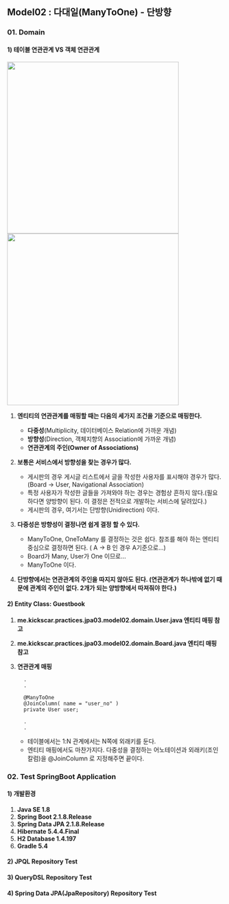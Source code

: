 ## Model02 : 다대일(ManyToOne) - 단방향


### 01. Domain

#### 1) 테이블 연관관계 VS 객체 연관관계

   <img src="http://assets.kickscar.me:8080/markdown/jpa-practices/32001.png" width="400px" />
   <br>
   <img src="http://assets.kickscar.me:8080/markdown/jpa-practices/32002.png" width="400px" />
   <br>
   
   1. __엔티티의 연관관계를 매핑할 때는 다음의 세가지 조건을 기준으로 매핑한다.__
      + **다중성**(Multiplicity, 데이터베이스 Relation에 가까운 개념)  
      + **방향성**(Direction, 객체지향의 Association에 가까운 개념)  
      + **연관관계의 주인(Owner of Associations)**  
   
   2. __보통은 서비스에서 방향성을 찾는 경우가 많다.__
      + 게시판의 경우 게시글 리스트에서 글을 작성한 사용자를 표시해야 경우가 많다. (Board -> User, Navigational Association)  
      + 특정 사용자가 작성한 글들을 가져와야 하는 경우는 경험상 흔하지 않다.(필요하다면 양방향이 된다. 이 결정은 전적으로 개발하는 서비스에 달려있다.)  
      + 게시판의 경우, 여기서는 단방향(Unidirection) 이다.  
   
   3. __다중성은 방향성이 결정나면 쉽게 결정 할 수 있다.__
      + ManyToOne, OneToMany 를 결정하는 것은 쉽다. 참조를 해야 하는 엔티티 중심으로 결정하면 된다. ( A -> B 인 경우 A기준으로...)  
      + Board가 Many, User가 One 이므로...  
      + ManyToOne 이다.  
   
   4. __단방향에서는 연관관계의 주인을 따지지 않아도 된다. (연관관계가 하나밖에 없기 때문에 관계의 주인이 없다. 2개가 되는 양방향에서 따져줘야 한다.)__


#### 2) Entity Class: Guestbook
  1. __me.kickscar.practices.jpa03.model02.domain.User.java 엔티티 매핑 참고__
  2. __me.kickscar.practices.jpa03.model02.domain.Board.java 엔티티 매핑 참고__
  3. __연관관계 매핑__
  
     ```
       .
       .
     
       @ManyToOne
       @JoinColumn( name = "user_no" )
       private User user;
     
       .
       .    
     ```
     + 테이블에서는 1:N 관계에서는 N쪽에 외래키를 둔다.
     + 엔티티 매핑에서도 마찬가지다. 다중성을 결정하는 어노테이션과 외래키(조인칼럼)을 @JoinColumn 로 지정해주면 끝이다.


### 02. Test SpringBoot Application

#### 1) 개발환경
  1. __Java SE 1.8__  
  2. __Spring Boot 2.1.8.Release__   
  3. __Spring Data JPA 2.1.8.Release__   
  4. __Hibernate 5.4.4.Final__  
  5. __H2 Database 1.4.197__  
  6. __Gradle 5.4__   

#### 2) JPQL Repository Test

#### 3) QueryDSL Repository Test

#### 4) Spring Data JPA(JpaRepository) Repository Test

